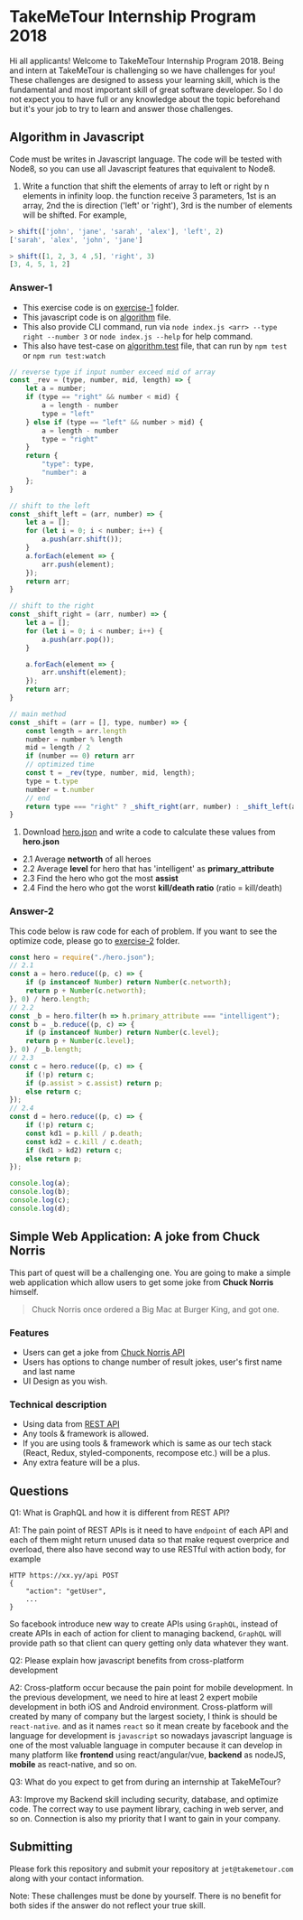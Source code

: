 # TakeMeTour Internship Program 2018

Hi all applicants! Welcome to TakeMeTour Internship Program 2018. Being and intern at TakeMeTour is challenging so we have challenges for you! These challenges are designed to assess your learning skill, which is the fundamental and most important skill of great software developer. So I do not expect you to have full or any knowledge about the topic beforehand but it's your job to try to learn and answer those challenges.

## Algorithm in Javascript

Code must be writes in Javascript language. The code will be tested with Node8, so you can use all Javascript features that equivalent to Node8.

1. Write a function that shift the elements of array to left or right by n elements in infinity loop. the function receive 3 parameters, 1st is an array, 2nd the is direction ('left' or 'right'), 3rd is the number of elements will be shifted. For example,

```js
> shift(['john', 'jane', 'sarah', 'alex'], 'left', 2)
['sarah', 'alex', 'john', 'jane']

> shift([1, 2, 3, 4 ,5], 'right', 3)
[3, 4, 5, 1, 2]
```

### Answer-1

- This exercise code is on [exercise-1](./exercise-1) folder.
- This javascript code is on [algorithm](./exercise-1/algorithm.js) file.
- This also provide CLI command, run via `node index.js <arr> --type right --number 3` or `node index.js --help` for help command.
- This also have test-case on [algorithm.test](./exercise-1/algorithm.test.js) file, that can run by `npm test` or `npm run test:watch`

```js
// reverse type if input number exceed mid of array
const _rev = (type, number, mid, length) => {
    let a = number;
    if (type == "right" && number < mid) {
        a = length - number
        type = "left"
    } else if (type == "left" && number > mid) {
        a = length - number
        type = "right"
    }
    return {
        "type": type,
        "number": a
    };
}

// shift to the left
const _shift_left = (arr, number) => {
    let a = [];
    for (let i = 0; i < number; i++) {
        a.push(arr.shift());
    }
    a.forEach(element => {
        arr.push(element);
    });
    return arr;
}

// shift to the right
const _shift_right = (arr, number) => {
    let a = [];
    for (let i = 0; i < number; i++) {
        a.push(arr.pop());
    }

    a.forEach(element => {
        arr.unshift(element);
    });
    return arr;
}

// main method
const _shift = (arr = [], type, number) => {
    const length = arr.length
    number = number % length
    mid = length / 2
    if (number == 0) return arr
    // optimized time
    const t = _rev(type, number, mid, length);
    type = t.type
    number = t.number
    // end
    return type === "right" ? _shift_right(arr, number) : _shift_left(arr, number);
}
```

1. Download [hero.json](https://github.com/takemetour/job-quest-intern-2018/blob/master/hero.json) and write a code to calculate these values from **hero.json**
- 2.1 Average **networth** of all heroes
- 2.2 Average **level** for hero that has 'intelligent' as **primary_attribute**
- 2.3 Find the hero who got the most **assist**
- 2.4 Find the hero who got the worst **kill/death ratio** (ratio = kill/death)

### Answer-2

This code below is raw code for each of problem. If you want to see the optimize code, please go to [exercise-2](./exercise-2) folder.

```js
const hero = require("./hero.json");
// 2.1
const a = hero.reduce((p, c) => {
    if (p instanceof Number) return Number(c.networth);
    return p + Number(c.networth);
}, 0) / hero.length;
// 2.2
const _b = hero.filter(h => h.primary_attribute === "intelligent");
const b = _b.reduce((p, c) => {
    if (p instanceof Number) return Number(c.level);
    return p + Number(c.level);
}, 0) / _b.length;
// 2.3
const c = hero.reduce((p, c) => {
    if (!p) return c;
    if (p.assist > c.assist) return p;
    else return c;
});
// 2.4
const d = hero.reduce((p, c) => {
    if (!p) return c;
    const kd1 = p.kill / p.death;
    const kd2 = c.kill / c.death;
    if (kd1 > kd2) return c;
    else return p;
});

console.log(a);
console.log(b);
console.log(c);
console.log(d);
```

## Simple Web Application: A joke from Chuck Norris

This part of quest will be a challenging one. You are going to make a simple web application which allow users to get some joke from **Chuck Norris** himself.

> Chuck Norris once ordered a Big Mac at Burger King, and got one.

### Features

- Users can get a joke from [Chuck Norris API](http://www.icndb.com/api/)
- Users has options to change number of result jokes, user's first name and last name
- UI Design as you wish.

### Technical description

- Using data from [REST API](http://www.icndb.com/api/)
- Any tools & framework is allowed.
- If you are using tools & framework which is same as our tech stack (React, Redux, styled-components, recompose etc.) will be a plus.
- Any extra feature will be a plus.

## Questions

Q1: What is GraphQL and how it is different from REST API?

A1: The pain point of REST APIs is it need to have `endpoint` of each API and each of them might return unused data so that make request overprice and overload, there also have second way to use RESTful with action body, for example

```
HTTP https://xx.yy/api POST
{
    "action": "getUser",
    ...
}
```

So facebook introduce new way to create APIs using `GraphQL`, instead of create APIs in each of action for client to managing backend, `GraphQL` will provide path so that client can query getting only data whatever they want.

Q2: Please explain how javascript benefits from cross-platform development

A2: Cross-platform occur because the pain point for mobile development. In the previous development, we need to hire at least 2 expert mobile development in both iOS and Android environment. Cross-platform will created by many of company but the largest society, I think is should be `react-native`. and as it names `react` so it mean create by facebook and the language for development is `javascript` so nowadays javascript language is one of the most valuable language in computer because it can develop in many platform like **frontend** using react/angular/vue, **backend** as nodeJS, **mobile** as react-native, and so on.

Q3: What do you expect to get from during an internship at TakeMeTour?

A3: Improve my Backend skill including security, database, and optimize code. The correct way to use payment library, caching in web server, and so on. Connection is also my priority that I want to gain in your company.

## Submitting

Please fork this repository and submit your repository at `jet@takemetour.com` along with your contact information.

Note: These challenges must be done by yourself. There is no benefit for both sides if the answer do not reflect your true skill.
